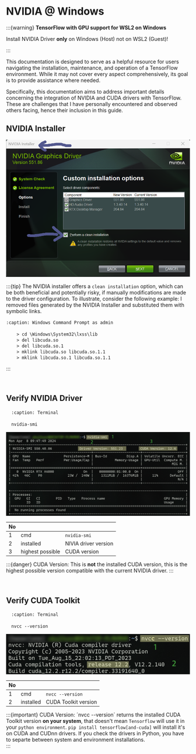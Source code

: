 # NVIDIA @ Windows

:::{warning}
**TensorFlow with GPU support for WSL2 on Windows**

Install NVIDIA Driver **only** on Windows (Host) not on WSL2 (Guest)!

:::

This documentation is designed to serve as a helpful resource for users navigating the installation, maintenance, and operation of a TensorFlow environment. While it may not cover every aspect comprehensively, its goal is to provide assistance where needed.

Specifically, this documentation aims to address important details concerning the integration of NVIDIA and CUDA drivers with TensorFlow. These are challenges that I have personally encountered and observed others facing, hence their inclusion in this guide.

## NVIDIA Installer


![image](images/nvidia_installer.png)

:::{tip}
The NVIDIA installer offers a `clean installation` option, which can be both beneficial and potentially risky, if manually modifications are made to the driver configuration. 
To illustrate, consider the following example: I removed files generated by the NVIDIA Installer and substituted them with symbolic links.

```{code-block}
:caption: Windows Command Prompt as admin

    > cd \Windows\System32\lxss\lib
    > del libcuda.so
    > del libcuda.so.1
    > mklink libcuda.so libcuda.so.1.1
    > mklink libcuda.so.1 libcuda.so.1.1

```

:::

<br>

## Verify NVIDIA Driver
 ```{code-block} bash
   :caption: Terminal    
    
   nvidia-smi    
```

![image](images/nvidia-smi.png)

| No |             |                |
|----|------------------|--------------------------|
| 1  | cmd              | `nvidia-smi`             |
| 2  | installed        | NIVIA driver version     |
| 3  | highest possible | CUDA version             |

:::{danger}
CUDA Version: This is **not** the installed CUDA version, this is the highest possible version compatible with the current NVIDIA driver.
:::

<br>

## Verify CUDA Toolkit
 ```{code-block} bash
   :caption: Terminal    
    
   nvcc --version    
```

![image](images/nvcc--version.png)

| No |             |                      |
|----|------------------|----------------------|
| 1  | cmd              | `nvcc --version`     |
| 2  | installed        | CUDA Toolkit version |

:::{important}
CUDA Version: ´nvcc --version´ returns the installed CUDA Toolkit version **on your system**, that doesn't mean ``Tensorflow`` will use it in your `python environment`. `pip install tensorflow[and-cuda]` will install it's on CUDA and CUDnn drivers. If you check the drivers in Python, you have to separte between system and environment installations.  
:::

<br>
